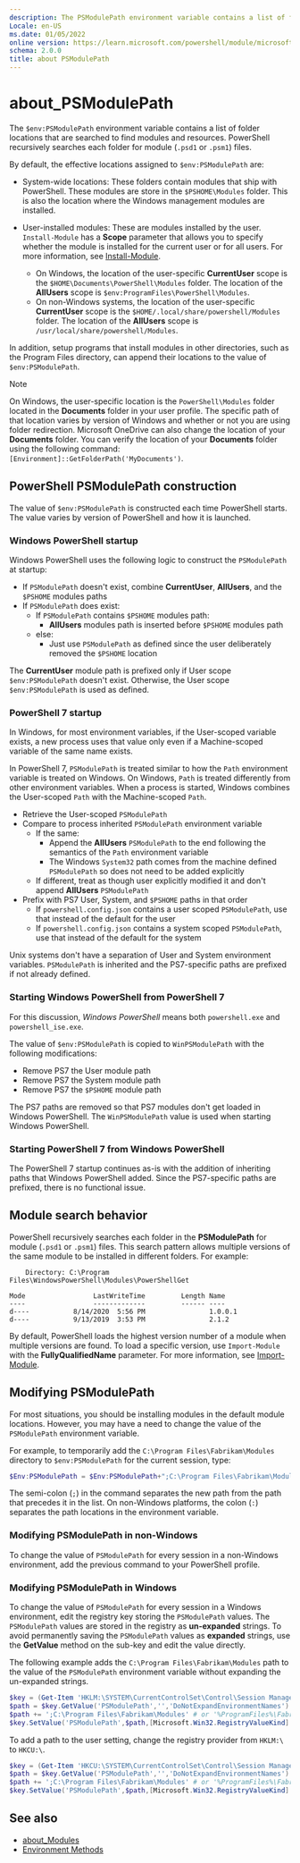 ```yaml
---
description: The PSModulePath environment variable contains a list of folder locations that are searched to find modules and resources.
Locale: en-US
ms.date: 01/05/2022
online version: https://learn.microsoft.com/powershell/module/microsoft.powershell.core/about/about_PSModulePath?view=powershell-7&WT.mc_id=ps-gethelp
schema: 2.0.0
title: about PSModulePath
---
```

# about_PSModulePath

The `$env:PSModulePath` environment variable contains a list of folder
locations that are searched to find modules and resources. PowerShell
recursively searches each folder for module (`.psd1` or `.psm1`) files.

By default, the effective locations assigned to `$env:PSModulePath` are:

- System-wide locations: These folders contain modules that ship with
  PowerShell. These modules are store in the `$PSHOME\Modules` folder. This is
  also the location where the Windows management modules are installed.

- User-installed modules: These are modules installed by the user.
  `Install-Module` has a **Scope** parameter that allows you to specify
  whether the module is installed for the current user or for all users. For
  more information, see
  [Install-Module](xref:PowerShellGet.Install-Module).

  - On Windows, the location of the user-specific **CurrentUser** scope is
    the `$HOME\Documents\PowerShell\Modules` folder. The location of the
    **AllUsers** scope is `$env:ProgramFiles\PowerShell\Modules`.
  - On non-Windows systems, the location of the user-specific **CurrentUser**
    scope is the `$HOME/.local/share/powershell/Modules` folder. The location
    of the **AllUsers** scope is `/usr/local/share/powershell/Modules`.

In addition, setup programs that install modules in other directories, such
as the Program Files directory, can append their locations to the value of
`$env:PSModulePath`.

> [!NOTE]
> On Windows, the user-specific location is the `PowerShell\Modules` folder
> located in the **Documents** folder in your user profile. The specific path
> of that location varies by version of Windows and whether or not you are
> using folder redirection. Microsoft OneDrive can also change the location of
> your **Documents** folder. You can verify the location of your **Documents**
> folder using the following command:
> `[Environment]::GetFolderPath('MyDocuments')`.

## PowerShell PSModulePath construction

The value of `$env:PSModulePath` is constructed each time PowerShell starts.
The value varies by version of PowerShell and how it is launched.

### Windows PowerShell startup

Windows PowerShell uses the following logic to construct the `PSModulePath` at
startup:

- If `PSModulePath` doesn't exist, combine **CurrentUser**, **AllUsers**, and
  the `$PSHOME` modules paths
- If `PSModulePath` does exist:
  - If `PSModulePath` contains `$PSHOME` modules path:
    - **AllUsers** modules path is inserted before `$PSHOME` modules path
  - else:
    - Just use `PSModulePath` as defined since the user deliberately removed
      the `$PSHOME` location

The **CurrentUser** module path is prefixed only if User scope
`$env:PSModulePath` doesn't exist. Otherwise, the User scope
`$env:PSModulePath` is used as defined.

### PowerShell 7 startup

In Windows, for most environment variables, if the User-scoped variable exists, a
new process uses that value only even if a Machine-scoped variable of the same
name exists.

In PowerShell 7, `PSModulePath` is treated similar to how the `Path`
environment variable is treated on Windows. On Windows, `Path` is treated
differently from other environment variables. When a process is started,
Windows combines the User-scoped `Path` with the Machine-scoped `Path`.

- Retrieve the User-scoped `PSModulePath`
- Compare to process inherited `PSModulePath` environment variable
  - If the same:
    - Append the **AllUsers** `PSModulePath` to the end following the semantics
      of the `Path` environment variable
    - The Windows `System32` path comes from the machine defined `PSModulePath`
      so does not need to be added explicitly
  - If different, treat as though user explicitly modified it and don't append
    **AllUsers** `PSModulePath`
- Prefix with PS7 User, System, and `$PSHOME` paths in that order
  - If `powershell.config.json` contains a user scoped `PSModulePath`, use that
    instead of the default for the user
  - If `powershell.config.json` contains a system scoped `PSModulePath`, use
    that instead of the default for the system

Unix systems don't have a separation of User and System environment variables.
`PSModulePath` is inherited and the PS7-specific paths are prefixed if not
already defined.

### Starting Windows PowerShell from PowerShell 7

For this discussion, _Windows PowerShell_ means both `powershell.exe` and
`powershell_ise.exe`.

The value of `$env:PSModulePath` is copied to `WinPSModulePath` with the
following modifications:

- Remove PS7 the User module path
- Remove PS7 the System module path
- Remove PS7 the `$PSHOME` module path

The PS7 paths are removed so that PS7 modules don't get loaded in Windows
PowerShell. The `WinPSModulePath` value is used when starting Windows
PowerShell.

### Starting PowerShell 7 from Windows PowerShell

The PowerShell 7 startup continues as-is with the addition of inheriting paths
that Windows PowerShell added. Since the PS7-specific paths are prefixed, there
is no functional issue.

## Module search behavior

PowerShell recursively searches each folder in the **PSModulePath** for module
(`.psd1` or `.psm1`) files. This search pattern allows multiple versions of the
same module to be installed in different folders. For example:

```Output
    Directory: C:\Program Files\WindowsPowerShell\Modules\PowerShellGet

Mode                 LastWriteTime         Length Name
----                 -------------         ------ ----
d----           8/14/2020  5:56 PM                1.0.0.1
d----           9/13/2019  3:53 PM                2.1.2
```

By default, PowerShell loads the highest version number of a module when
multiple versions are found. To load a specific version, use `Import-Module`
with the **FullyQualifiedName** parameter. For more information, see
[Import-Module](xref:Microsoft.PowerShell.Core.Import-Module).

## Modifying PSModulePath

For most situations, you should be installing modules in the default module
locations. However, you may have a need to change the value of the
`PSModulePath` environment variable.

For example, to temporarily add the `C:\Program Files\Fabrikam\Modules`
directory to `$env:PSModulePath` for the current session, type:

```powershell
$Env:PSModulePath = $Env:PSModulePath+";C:\Program Files\Fabrikam\Modules"
```

The semi-colon (`;`) in the command separates the new path from the path that
precedes it in the list. On non-Windows platforms, the colon (`:`) separates
the path locations in the environment variable.

### Modifying PSModulePath in non-Windows

To change the value of `PSModulePath` for every session in a non-Windows
environment, add the previous command to your PowerShell profile.

### Modifying PSModulePath in Windows

To change the value of `PSModulePath` for every session in a Windows
environment, edit the registry key storing the `PSModulePath` values. The
`PSModulePath` values are stored in the registry as **un-expanded** strings. To
avoid permanently saving the `PSModulePath` values as **expanded** strings, use
the **GetValue** method on the sub-key and edit the value directly.

The following example adds the `C:\Program Files\Fabrikam\Modules` path to the
value of the `PSModulePath` environment variable without expanding the
un-expanded strings.

```powershell
$key = (Get-Item 'HKLM:\SYSTEM\CurrentControlSet\Control\Session Manager').OpenSubKey('Environment', $true)
$path = $key.GetValue('PSModulePath','','DoNotExpandEnvironmentNames')
$path += ';C:\Program Files\Fabrikam\Modules' # or '%ProgramFiles%\Fabrikam\Modules'
$key.SetValue('PSModulePath',$path,[Microsoft.Win32.RegistryValueKind]::ExpandString)
```

To add a path to the user setting, change the registry provider from `HKLM:\`
to `HKCU:\`.

```powershell
$key = (Get-Item 'HKCU:\SYSTEM\CurrentControlSet\Control\Session Manager').OpenSubKey('Environment', $true)
$path = $key.GetValue('PSModulePath','','DoNotExpandEnvironmentNames')
$path += ';C:\Program Files\Fabrikam\Modules' # or '%ProgramFiles%\Fabrikam\Modules'
$key.SetValue('PSModulePath',$path,[Microsoft.Win32.RegistryValueKind]::ExpandString)
```

## See also

- [about_Modules](about_Modules.md)
- [Environment Methods](/dotnet/api/system.environment)
